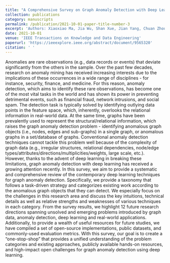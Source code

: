 ```yaml
---
title: "A Comprehensive Survey on Graph Anomaly Detection with Deep Learning"
collection: publications
category: manuscripts
permalink: /publication/2021-10-01-paper-title-number-3
excerpt: 'Authors: Xiaoxiao Ma, Jia Wu, Shan Xue, Jian Yang, Chuan Zhou, Quan Z. Sheng, Hui Xiong, Leman Akoglu'
date: 2021-10-01
venue: 'IEEE Transactions on Knowledge and Data Engineering'
paperurl: 'https://ieeexplore.ieee.org/abstract/document/9565320'
citation: ' '
---
```


Anomalies are rare observations (e.g., data records or events) that deviate significantly from the others in the sample. Over the past few decades, research on anomaly mining has received increasing interests due to the implications of these occurrences in a wide range of disciplines - for instance, security, finance, and medicine. For this reason, anomaly detection, which aims to identify these rare observations, has become one of the most vital tasks in the world and has shown its power in preventing detrimental events, such as financial fraud, network intrusions, and social spam. The detection task is typically solved by identifying outlying data points in the feature space, which, inherently, overlooks the relational information in real-world data. At the same time, graphs have been prevalently used to represent the structural/relational information, which raises the graph anomaly detection problem - identifying anomalous graph objects (i.e., nodes, edges and sub-graphs) in a single graph, or anomalous graphs in a set/database of graphs. Conventional anomaly detection techniques cannot tackle this problem well because of the complexity of graph data (e.g., irregular structures, relational dependencies, node/edge types/attributes/directions/multiplicities/weights, large scale, etc.). However, thanks to the advent of deep learning in breaking these limitations, graph anomaly detection with deep learning has received a growing attention recently. In this survey, we aim to provide a systematic and comprehensive review of the contemporary deep learning techniques for graph anomaly detection. Specifically, we provide a taxonomy that follows a task-driven strategy and categorizes existing work according to the anomalous graph objects that they can detect. We especially focus on the challenges in this research area and discuss the key intuitions, technical details as well as relative strengths and weaknesses of various techniques in each category. From the survey results, we highlight 12 future research directions spanning unsolved and emerging problems introduced by graph data, anomaly detection, deep learning and real-world applications. Additionally, to provide a wealth of useful resources for future studies, we have compiled a set of open-source implementations, public datasets, and commonly-used evaluation metrics. With this survey, our goal is to create a “one-stop-shop” that provides a unified understanding of the problem categories and existing approaches, publicly available hands-on resources, and high-impact open challenges for graph anomaly detection using deep learning.